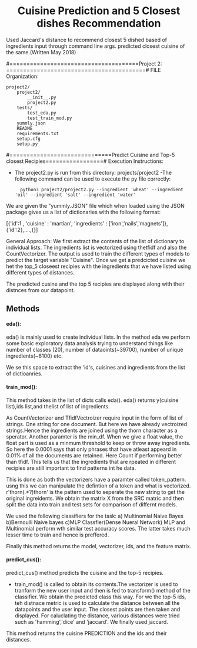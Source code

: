 # <center>Cuisine Prediction and 5 Closest dishes Recommendation</center>
Used Jaccard's distance to recommend closest 5 dished based of ingredients input through command line args. predicted closest cuisine of the same.(Written May 2018)


#======================================Project 2: =========================================#
FILE Organization:

	project2/
		project2/
			__init__.py
			project2.py
		tests/
			test_eda.py
			test_train_mod.py
		yummly.json
		README
		requirements.txt
		setup.cfg
		setup.py

#==============================Predict Cuisine and Top-5 closest Recipies=================#
Execution Instructions:
- The project2.py is run from this directory: 
					projects/project2
-The following command can be used to execute the py file correctly:

		python3 project2/project2.py --ingredient 'wheat' --ingredient 'oil' --ingredient 'salt' --ingredient 'water'


We are given the "yummly.JSON" file which when loaded using the JSON package gives us a list of 
dictionaries with the following format:

[{'id':1 , 'cuisine' : 'martian', 'ingredients' : ['iron','nails','magnets']},{'id':2},....,{}]

General Approach:
We first extract the contents of the list of dictionary to individual lists. The ingredients list is vectorized using 
thetfidf and also the CountVectorizer. The output is used to train the different types of models to predict the
target variable "Cuisine". Once we get a predcicted cuisine we het the top_5 closeest recipies with the ingredients 
that we have listed using different types of distances.

The predicted cusine and the top 5 recipies are displayed along with their distnces from our datapoint.


## Methods
#### eda(): 
eda() is mainly used to create individual lists.
In the method eda we perform some basic exploratory data analysis trying to understand things like number of 
classes (20), number of dataoints(~39700), number of unique ingredients(~6100) etc.

We se this space to extract the 'id's, cuisines and ingredients from the list of dictioanries.

#### train_mod():
This method takes in the list of dicts calls eda(). eda() returns y(cuisine list),ids list,and thelist of list of ingredients.

As CountVectorizer and TfidfVectroizer require input in the form of list of strings. One string for one document. But here we 
have already vectroized strings.Hence the ingredients are joined using the thorn character as a sperator. Another paramter is 		the min_df. When we give a float value, the float part is used as a minmum threshold to keep or throw away ingredients. 
So here the 0.0001 says that only phrases that have atleast appeard in 0.01% of all the documents are retained.
Here Count if performing better than tfidf. This tells us that the ingredients that are rpeated in different recipies 
are still important to find patterns int he data.

This is done as both the vectorizers have a paramter called token_pattern. usng this we can manipulate the defintion of 
a token and what is vectorized. r'thorn(.*?)thorn' is the pattern used to seperate the new string to get the original ingreidents.
We obtain the matrix X from the SRC matric and then split the data into train and test sets for comparison of differnt models.
	
We used the following classifiers for the task:
a) Multinomial Naive Bayes b)Bernoulli Naive bayes c)MLP Classfier(Dense Nueral Network)
MLP and Multinomial perform wth similar test accuracy scores. The latter takes much lesser time to train and hence is preffered.

Finally this method returns the model, vectorizer, ids, and the feature matrix.

 #### predict_cus(): 
 predict_cus() method predicts the cuisine and the top-5 recipies.
	
- train_mod() is called to obtain its contents.The vectorizer is used to tranform the new user input and then is fed to transform() method 
of the classifier. We obtain the predicted class this way. For we the top-5 ids, teh distnace metric is used to calculate the 
distance between all the datapoints and the user input. The closest points are then taken and displayed. For caluclating the distance, various distances were tried such as 'hamming','dice' and 'jaccard'. We finally used jaccard.

This method returns the cuisine PREDICTION and the ids and their distances.
